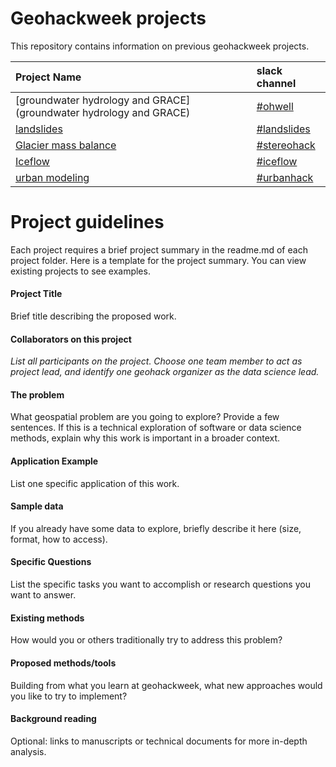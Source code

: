 # Geohackweek projects

This repository contains information on previous geohackweek projects. 

| Project Name | slack channel |
|:------|:-----------|
| [groundwater hydrology and GRACE](groundwater hydrology and GRACE) | [#ohwell](https://geohackweek2016.slack.com/messages/ohwell/) | 
| [landslides](landslides)  | [#landslides](https://geohackweek2016.slack.com/messages/landslides/) |
| [Glacier mass balance](glaciermassbal) |  [#stereohack](https://geohackweek2016.slack.com/messages/stereohack/) |
| [Iceflow](iceflow) | [#iceflow](https://geohackweek2016.slack.com/messages/iceflow/) |
| [urban modeling](https://github.com/xcitech/urbanhack2016) | [#urbanhack](https://geohackweek2016.slack.com/messages/urbanhack/) | 

# Project guidelines

Each project requires a brief project summary in the readme.md of each project folder. Here is a template for the project summary. You can view existing projects to see examples.

#### Project Title

Brief title describing the proposed work.

#### Collaborators on this project

_List all participants on the project. Choose one team member to act as project lead, and identify one geohack organizer as the data science lead._

#### The problem

What geospatial problem are you going to explore? Provide a few sentences. If this is a technical exploration of software or data science methods, explain why this work is important in a broader context.

#### Application Example

List one specific application of this work.

#### Sample data   

If you already have some data to explore, briefly describe it here (size, format, how to access).

#### Specific Questions 

List the specific tasks you want to accomplish or research questions you want to answer.

#### Existing methods

How would you or others traditionally try to address this problem?

#### Proposed methods/tools

Building from what you learn at geohackweek, what new approaches would you like to try to implement?

#### Background reading

Optional: links to manuscripts or technical documents for more in-depth analysis.

 

